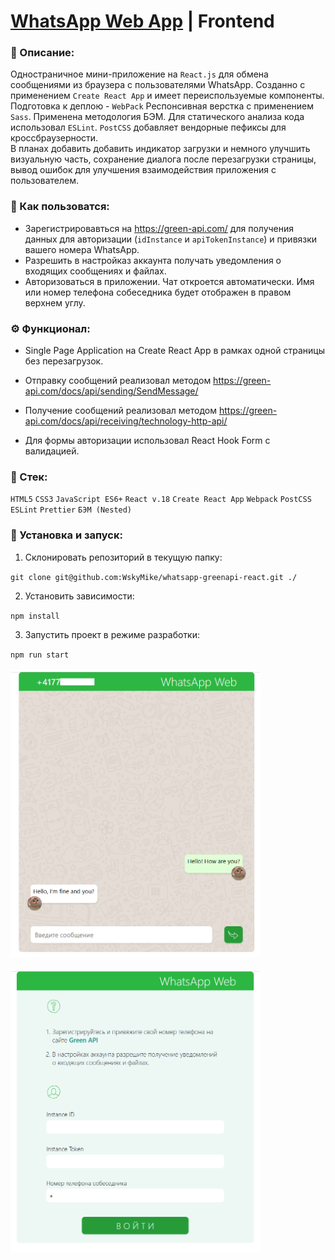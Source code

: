 # [WhatsApp Web App](https://wskymike.github.io/whatsapp-greenapi-react/) | Frontend

### 📜 Описание:

Одностраничное мини-приложение на `React.js` для обмена сообщениями из браузера с пользователями WhatsApp. Созданно с применением `Create React App` и имеет переиспользуемые компоненты. Подготовка к деплою - `WebPack` Респонсивная верстка с применением `Sass`. Применена методология БЭМ. Для статического анализа кода использовал `ESLint`. `PostCSS` добавляет вендорные пефиксы для кроссбраузерности.<br />
В планах добавить добавить индикатор загрузки и немного улучшить визуальную часть, сохранение диалога после перезагрузки страницы, вывод ошибок для улучшения взаимодействия приложения с пользователем.

### 📲 Как пользоватся:

-   Зарегистрировавться на https://green-api.com/ для получения данных для авторизации (`idInstance` и `apiTokenInstance`) и привязки вашего номера WhatsApp.
-   Разрешить в настройказ аккаунта получать уведомления о входящих сообщениях и файлах.
-   Авторизоваться в приложении. Чат откроется автоматически. Имя или номер телефона собеседника будет отображен в правом верхнем углу.

### ⚙️ Функционал:

-   Single Page Application на Create React App в рамках одной страницы без перезагрузок.

-   Отправку сообщений реализовал методом https://green-api.com/docs/api/sending/SendMessage/

-   Получение сообщений реализовал методом https://green-api.com/docs/api/receiving/technology-http-api/

-   Для формы авторизации использовал React Hook Form с валидацией.

### 🥞 Стек:

`HTML5` `CSS3` `JavaScript ES6+` `React v.18` `Create React App` `Webpack` `PostCSS` `ESLint` `Prettier` `БЭМ (Nested)`

### 💽 Установка и запуск:

1. Склонировать репозиторий в текущую папку:

`git clone git@github.com:WskyMike/whatsapp-greenapi-react.git ./`

2. Установить зависимости:

`npm install`

3. Запустить проект в режиме разработки:

`npm run start`
<br />
<br />
<img src="src/images/demo_chat.png" alt="demo chat" width="400">
<br />
<br />
<img src="src/images/demo_auth.png" alt="demo auth" width="400">
